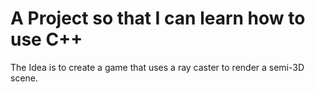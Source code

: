 # A Project so that I can learn how to use C++

The Idea is to create a game that uses a ray caster to render a semi-3D scene.
